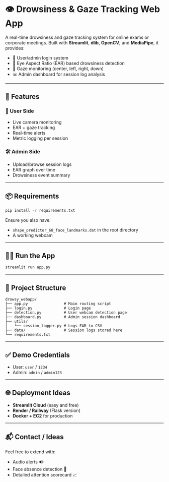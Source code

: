 # 👁️ Drowsiness & Gaze Tracking Web App

A real-time drowsiness and gaze tracking system for online exams or corporate meetings. Built with **Streamlit**, **dlib**, **OpenCV**, and **MediaPipe**, it provides:

- 🔐 User/admin login system
- 🧠 Eye Aspect Ratio (EAR) based drowsiness detection
- 👀 Gaze monitoring (center, left, right, down)
- 📊 Admin dashboard for session log analysis

---

## 🚀 Features

### 👤 User Side
- Live camera monitoring
- EAR + gaze tracking
- Real-time alerts
- Metric logging per session

### 🛠️ Admin Side
- Upload/browse session logs
- EAR graph over time
- Drowsiness event summary

---

## 📦 Requirements
```bash
pip install -r requirements.txt
```
Ensure you also have:
- `shape_predictor_68_face_landmarks.dat` in the root directory
- A working webcam

---

## 🏃‍♂️ Run the App
```bash
streamlit run app.py
```

---

## 📁 Project Structure
```
drowsy_webapp/
├── app.py                # Main routing script
├── login.py              # Login page
├── detection.py          # User webcam detection page
├── dashboard.py          # Admin session dashboard
├── utils/
│   └── session_logger.py # Logs EAR to CSV
├── data/                 # Session logs stored here
└── requirements.txt
```

---

## ✅ Demo Credentials
- User: `user` / `1234`
- Admin: `admin` / `admin123`

---

## 🌐 Deployment Ideas
- **Streamlit Cloud** (easy and free)
- **Render / Railway** (Flask version)
- **Docker + EC2** for production

---

## 📬 Contact / Ideas
Feel free to extend with:
- Audio alerts 🔊
- Face absence detection 🚫
- Detailed attention scorecard 📈
